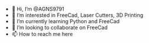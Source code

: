 - 👋 Hi, I’m @AGNS9791
- 👀 I’m interested in FreeCad, Laser Cutters, 3D Printing
- 🌱 I’m currently learning Python and FreeCad
- 💞️ I’m looking to collaborate on FreeCad
- 📫 How to reach me here

<!---
AGNS1979/AGNS1979 is a ✨ special ✨ repository because its `README.md` (this file) appears on your GitHub profile.
You can click the Preview link to take a look at your changes.
--->
